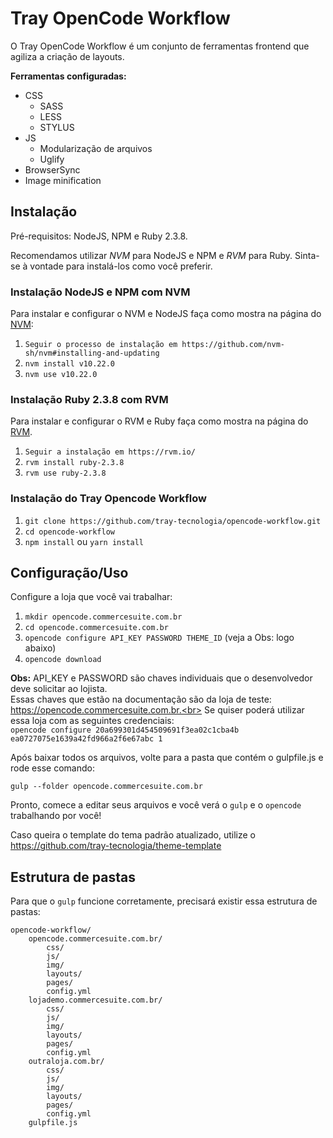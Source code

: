 # Tray OpenCode Workflow

O Tray OpenCode Workflow é um conjunto de ferramentas frontend que agiliza a criação de layouts.

**Ferramentas configuradas:**
* CSS
  * SASS
  * LESS
  * STYLUS
* JS
  * Modularização de arquivos
  * Uglify
* BrowserSync
* Image minification

## Instalação
Pré-requisitos: NodeJS, NPM e Ruby 2.3.8.

Recomendamos utilizar *NVM* para NodeJS e NPM e *RVM* para Ruby. Sinta-se à vontade para instalá-los como você preferir.

### Instalação NodeJS e NPM com NVM
Para instalar e configurar o NVM e NodeJS faça como mostra na página do [NVM](https://github.com/nvm-sh/nvm#installing-and-updating):
1. `Seguir o processo de instalação em https://github.com/nvm-sh/nvm#installing-and-updating`
2. `nvm install v10.22.0`
3. `nvm use v10.22.0`


### Instalação Ruby 2.3.8 com RVM
Para instalar e configurar o RVM e Ruby faça como mostra na página do [RVM](https://rvm.io/rvm/install).
1. `Seguir a instalação em https://rvm.io/`
2. `rvm install ruby-2.3.8`
3. `rvm use ruby-2.3.8`

### Instalação do Tray Opencode Workflow
1. `git clone https://github.com/tray-tecnologia/opencode-workflow.git`
2. `cd opencode-workflow`
3. `npm install` ou `yarn install`

## Configuração/Uso

Configure a loja que você vai trabalhar:

1. `mkdir opencode.commercesuite.com.br`
2. `cd opencode.commercesuite.com.br`
3. `opencode configure API_KEY PASSWORD THEME_ID` (veja a Obs: logo abaixo)
4. `opencode download`

**Obs:** API_KEY e PASSWORD são chaves individuais que o desenvolvedor deve solicitar ao lojista.<br>
Essas chaves que estão na documentação são da loja de teste: https://opencode.commercesuite.com.br.<br>
Se quiser poderá utilizar essa loja com as seguintes credenciais:<br>
`opencode configure 20a699301d454509691f3ea02c1cba4b ea0727075e1639a42fd966a2f6e67abc 1`

Após baixar todos os arquivos, volte para a pasta que contém o gulpfile.js e rode esse comando:

`gulp --folder opencode.commercesuite.com.br`

Pronto, comece a editar seus arquivos e você verá o `gulp` e o `opencode` trabalhando por você!

Caso queira o template do tema padrão atualizado, utilize o https://github.com/tray-tecnologia/theme-template

## Estrutura de pastas

Para que o `gulp` funcione corretamente, precisará existir essa estrutura de pastas:

    opencode-workflow/
        opencode.commercesuite.com.br/
            css/
            js/
            img/
            layouts/
            pages/
            config.yml
        lojademo.commercesuite.com.br/
            css/
            js/
            img/
            layouts/
            pages/
            config.yml
        outraloja.com.br/
            css/
            js/
            img/
            layouts/
            pages/
            config.yml
        gulpfile.js
